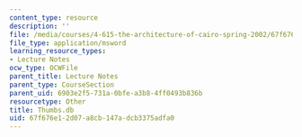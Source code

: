 ```yaml
---
content_type: resource
description: ''
file: /media/courses/4-615-the-architecture-of-cairo-spring-2002/67f676e12d07a8cb147adcb3375adfa0_Thumbs.db
file_type: application/msword
learning_resource_types:
- Lecture Notes
ocw_type: OCWFile
parent_title: Lecture Notes
parent_type: CourseSection
parent_uid: 6903e2f5-731a-0bfe-a3b8-4ff0493b836b
resourcetype: Other
title: Thumbs.db
uid: 67f676e1-2d07-a8cb-147a-dcb3375adfa0
---
```

